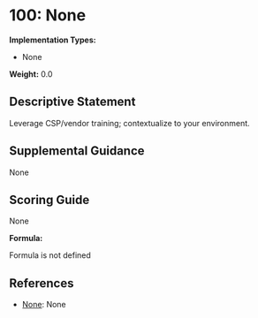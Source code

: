 # 100: None

**Implementation Types:**

- None

**Weight:** 0.0

## Descriptive Statement

Leverage CSP/vendor training; contextualize to your environment.

## Supplemental Guidance

None

## Scoring Guide

None

**Formula:**

Formula is not defined

## References

- [None](None): None

